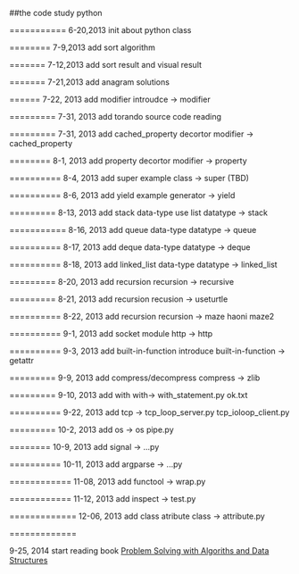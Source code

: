 ##the code study python

===========
6-20,2013   init about python class

========
7-9,2013   add sort algorithm

=======
7-12,2013 add sort result and visual result

=======
7-21,2013 add anagram solutions

======
7-22, 2013 add modifier introudce -> modifier

=========
7-31, 2013 add torando source code reading

=========
7-31, 2013 add cached_property decortor  modifier -> cached_property

========
8-1, 2013 add property decortor  modifier -> property

==========
8-4, 2013 add  super example class -> super (TBD) 

==========
8-6, 2013 add yield example generator -> yield

=========
8-13, 2013 add stack data-type use list datatype -> stack

===========
8-16, 2013 add queue data-type    datatype -> queue

==========
8-17, 2013 add deque data-type     datatype -> deque

==========
8-18, 2013 add linked_list data-type datatype -> linked_list

=========
8-20, 2013 add recursion recursion -> recursive

=========
8-21, 2013 add recursion recusion -> useturtle

==========
8-22, 2013 add recursion recursion -> maze haoni maze2

==========
9-1, 2013 add socket module  http -> http

==========
9-3, 2013 add built-in-function introduce  built-in-function -> getattr

=========
9-9, 2013 add compress/decompress   compress -> zlib

=========
9-10, 2013 add with with-> with_statement.py ok.txt

==========
9-22, 2013 add tcp -> tcp_loop_server.py  tcp_ioloop_client.py

=========
10-2, 2013 add os -> os pipe.py


========
10-9, 2013 add signal -> ...py

==========
10-11, 2013 add argparse -> ...py

============
11-08, 2013 add functool -> wrap.py


============
11-12, 2013 add inspect -> test.py

=============
12-06, 2013 add class atribute  class -> attribute.py

=============

9-25, 2014  start reading book [Problem Solving with Algoriths and Data Structures](http://interactivepython.org/courselib/static/pythonds/Introduction/GettingStartedwithData.html) 
